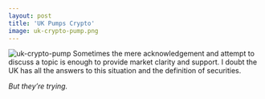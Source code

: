 ```yaml
---
layout: post
title: 'UK Pumps Crypto'
image: uk-crypto-pump.png
---
```


![uk-crypto-pump]({{site.url}}/assets/img/uk-crypto-pump.png)
Sometimes the mere acknowledgement and attempt to discuss a topic is enough to provide market clarity and support. I doubt the UK has all the answers to this situation and the definition of securities.

*But they’re trying.*